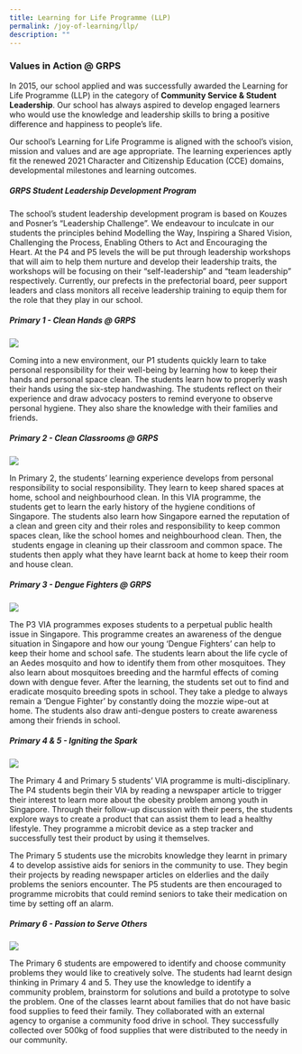 ```yaml
---
title: Learning for Life Programme (LLP)
permalink: /joy-of-learning/llp/
description: ""
---
```

### **Values in Action @ GRPS**

In 2015, our school applied and was successfully awarded the Learning for Life Programme (LLP) in the category of **Community Service & Student Leadership**. Our school has always aspired to develop engaged learners who would use the knowledge and leadership skills to bring a positive difference and happiness to people’s life. 

Our school’s Learning for Life Programme is aligned with the school’s vision, mission and values and are age appropriate. The learning experiences aptly fit the renewed 2021 Character and Citizenship Education (CCE) domains, developmental milestones and learning outcomes.

##### **GRPS Student Leadership Development Program**

The school’s student leadership development program is based on Kouzes and Posner’s “Leadership Challenge”. We endeavour to inculcate in our students the principles behind Modelling the Way, Inspiring a Shared Vision, Challenging the Process, Enabling Others to Act and Encouraging the Heart. At the P4 and P5 levels the will be put through leadership workshops that will aim to help them nurture and develop their leadership traits, the workshops will be focusing on their “self-leadership” and “team leadership” respectively. Currently, our prefects in the prefectorial board, peer support leaders and class monitors all receive leadership training to equip them for the role that they play in our school.

##### **Primary 1 - Clean Hands @ GRPS**

![](/images/Joy%20of%20Learning/LLP/llp_p1.jpg)

Coming into a new environment, our P1 students quickly learn to take personal responsibility for their well-being by learning how to keep their hands and personal space clean. The students learn how to properly wash their hands using the six-step handwashing. The students reflect on their experience and draw advocacy posters to remind everyone to observe personal hygiene. They also share the knowledge with their families and friends.


##### **Primary 2 - Clean Classrooms @ GRPS**

![](/images/Joy%20of%20Learning/LLP/llp_p2.jpg)

In Primary 2, the students’ learning experience develops from personal responsibility to social responsibility. They learn to keep shared spaces at home, school and neighbourhood clean. In this VIA programme, the students get to learn the early history of the hygiene conditions of Singapore. The students also learn how Singapore earned the reputation of a clean and green city and their roles and responsibility to keep common spaces clean, like the school homes and neighbourhood clean. Then, the  students engage in cleaning up their classroom and common space. The students then apply what they have learnt back at home to keep their room and house clean.


##### **Primary 3 - Dengue Fighters @ GRPS**

![](/images/Joy%20of%20Learning/LLP/llp_p3.jpg)

The P3 VIA programmes exposes students to a perpetual public health issue in Singapore. This programme creates an awareness of the dengue situation in Singapore and how our young ‘Dengue Fighters’ can help to keep their home and school safe. The students learn about the life cycle of an Aedes mosquito and how to identify them from other mosquitoes. They also learn about mosquitoes breeding and the harmful effects of coming down with dengue fever. After the learning, the students set out to find and eradicate mosquito breeding spots in school. They take a pledge to always remain a ‘Dengue Fighter’ by constantly doing the mozzie wipe-out at home. The students also draw anti-dengue posters to create awareness among their friends in school.


##### **Primary 4 & 5 - Igniting the Spark**

![](/images/Joy%20of%20Learning/LLP/llp_p4.jpg)

The Primary 4 and Primary 5 students’ VIA programme is multi-disciplinary. The P4 students begin their VIA by reading a newspaper article to trigger their interest to learn more about the obesity problem among youth in Singapore. Through their follow-up discussion with their peers, the students explore ways to create a product that can assist them to lead a healthy lifestyle. They programme a microbit device as a step tracker and successfully test their product by using it themselves.

The Primary 5 students use the microbits knowledge they learnt in primary 4 to develop assistive aids for seniors in the community to use. They begin their projects by reading newspaper articles on elderlies and the daily problems the seniors encounter. The P5 students are then encouraged to programme microbits that could remind seniors to take their medication on time by setting off an alarm.


##### **Primary 6 - Passion to Serve Others**

![](/images/Joy%20of%20Learning/LLP/llp_p6.jpg)

The Primary 6 students are empowered to identify and choose community problems they would like to creatively solve. The students had learnt design thinking in Primary 4 and 5. They use the knowledge to identify a community problem, brainstorm for solutions and build a prototype to solve the problem. One of the classes learnt about families that do not have basic food supplies to feed their family. They collaborated with an external agency to organise a community food drive in school. They successfully collected over 500kg of food supplies that were distributed to the needy in our community.
